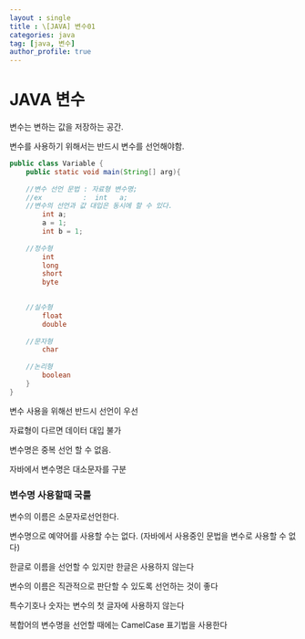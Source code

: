 ```yaml
---
layout : single
title : \[JAVA] 변수01
categories: java
tag: [java, 변수]
author_profile: true
---
```






 # JAVA 변수


변수는 변하는 값을 저장하는 공간.

변수를 사용하기 위해서는 반드시 변수를 선언해야함.



```java
public class Variable {
    public static void main(String[] arg){
        
	//변수 선언 문법 : 자료형 변수명;     
	//ex	      :  int   a;
	//변수의 선언과 값 대입은 동시에 할 수 있다.
    	int a;
    	a = 1;
        int b = 1;
        
	//정수형
		int 		
		long
		short
		byte

    
	//실수형
		float	
		double
            
	//문자형
		char
            
	//논리형   
		boolean            
    }
}

```

변수 사용을 위해선 반드시 선언이 우선

자료형이 다르면 데이터 대입 불가

변수명은 중복 선언 할 수 없음.

자바에서 변수명은 대소문자를 구분





### 변수명 사용할때 국룰

변수의 이름은 소문자로선언한다.  

변수명으로 예약어를 사용할 수는 없다. (자바에서 사용중인 문법을 변수로 사용할 수 없다)

한글로 이름을 선언할 수 있지만 한글은 사용하지 않는다

변수의 이름은 직관적으로 판단할 수 있도록 선언하는 것이 좋다

특수기호나 숫자는 변수의 첫 글자에 사용하지 않는다

복합어의 변수명을 선언할 때에는 CamelCase 표기법을 사용한다
